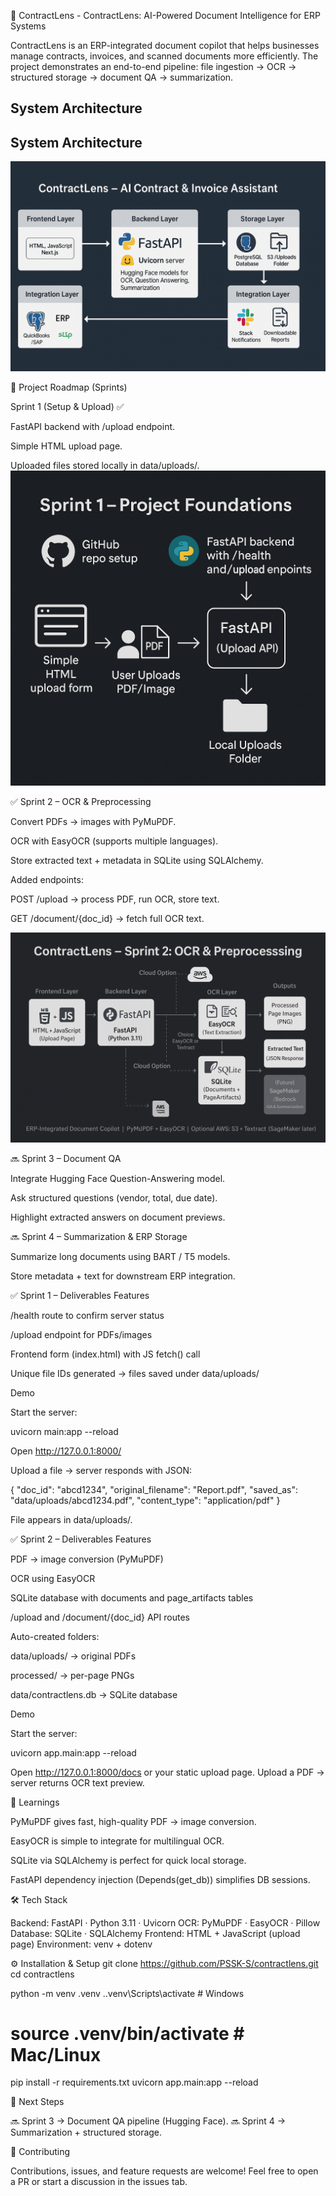 📑 ContractLens - ContractLens: AI-Powered Document Intelligence for ERP Systems


ContractLens is an ERP-integrated document copilot that helps businesses manage contracts, invoices, and scanned documents more efficiently.
The project demonstrates an end-to-end pipeline: file ingestion → OCR → structured storage → document QA → summarization.

## System Architecture


## System Architecture

![ContractLens Architecture](docs/21dabc8da7814875ba5ef2148a40e68d.png)


🚀 Project Roadmap (Sprints)

Sprint 1 (Setup & Upload) ✅

FastAPI backend with /upload endpoint.

Simple HTML upload page.

Uploaded files stored locally in data/uploads/.
![Sprint1 Architecture](docs/c432b90c5d334d249fdede4d66b492b4.png)

✅ Sprint 2 – OCR & Preprocessing

Convert PDFs → images with PyMuPDF.

OCR with EasyOCR (supports multiple languages).

Store extracted text + metadata in SQLite using SQLAlchemy.

Added endpoints:

POST /upload → process PDF, run OCR, store text.

GET /document/{doc_id} → fetch full OCR text.

![ContractLens – Sprint 2: OCR & Preprocessing](docs/ContractLens-Sprint2-OCR.png)

🔜 Sprint 3 – Document QA

Integrate Hugging Face Question-Answering model.

Ask structured questions (vendor, total, due date).

Highlight extracted answers on document previews.

🔜 Sprint 4 – Summarization & ERP Storage

Summarize long documents using BART / T5 models.

Store metadata + text for downstream ERP integration.


✅ Sprint 1 – Deliverables
Features

/health route to confirm server status

/upload endpoint for PDFs/images

Frontend form (index.html) with JS fetch() call

Unique file IDs generated → files saved under data/uploads/

Demo

Start the server:

uvicorn main:app --reload


Open http://127.0.0.1:8000/

Upload a file → server responds with JSON:

{
  "doc_id": "abcd1234",
  "original_filename": "Report.pdf",
  "saved_as": "data/uploads/abcd1234.pdf",
  "content_type": "application/pdf"
}


File appears in data/uploads/.

✅ Sprint 2 – Deliverables
Features

PDF → image conversion (PyMuPDF)

OCR using EasyOCR

SQLite database with documents and page_artifacts tables

/upload and /document/{doc_id} API routes

Auto-created folders:

data/uploads/ → original PDFs

processed/ → per-page PNGs

data/contractlens.db → SQLite database

Demo

Start the server:

uvicorn app.main:app --reload


Open http://127.0.0.1:8000/docs
 or your static upload page.
Upload a PDF → server returns OCR text preview.

🧠 Learnings

PyMuPDF gives fast, high-quality PDF → image conversion.

EasyOCR is simple to integrate for multilingual OCR.

SQLite via SQLAlchemy is perfect for quick local storage.

FastAPI dependency injection (Depends(get_db)) simplifies DB sessions.

🛠️ Tech Stack

Backend: FastAPI · Python 3.11 · Uvicorn
OCR: PyMuPDF · EasyOCR · Pillow
Database: SQLite · SQLAlchemy
Frontend: HTML + JavaScript (upload page)
Environment: venv + dotenv

⚙️ Installation & Setup
git clone https://github.com/PSSK-S/contractlens.git
cd contractlens

python -m venv .venv
.\.venv\Scripts\activate  # Windows
# source .venv/bin/activate  # Mac/Linux

pip install -r requirements.txt
uvicorn app.main:app --reload

📅 Next Steps

🔜 Sprint 3 → Document QA pipeline (Hugging Face).
🔜 Sprint 4 → Summarization + structured storage.

🤝 Contributing

Contributions, issues, and feature requests are welcome!
Feel free to open a PR or start a discussion in the issues tab.